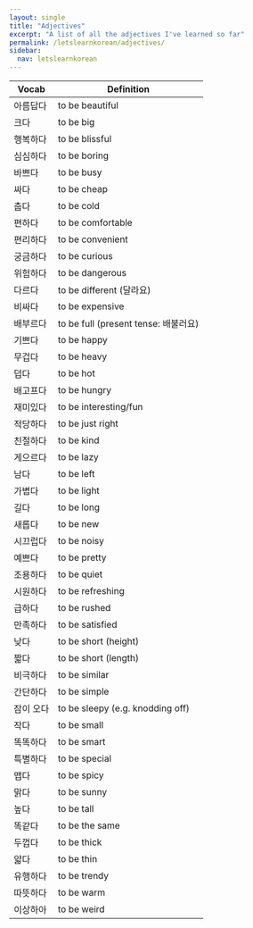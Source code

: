 ```yaml
---
layout: single
title: "Adjectives"
excerpt: "A list of all the adjectives I've learned so far"
permalink: /letslearnkorean/adjectives/
sidebar:
  nav: letslearnkorean
---
```


Vocab     | Definition
-----     | ----------
아름답다  | to be beautiful
크다      | to be big
행복하다  | to be blissful
심심하다  | to be boring
바쁘다    | to be busy
싸다      | to be cheap
춥다      | to be cold
편하다    | to be comfortable
편리하다  | to be convenient
궁금하다  | to be curious
위험하다  | to be dangerous
다르다    | to be different (달라요)
비싸다    | to be expensive
배부르다  | to be full (present tense: 배불러요)
기쁘다    | to be happy
무겁다    | to be heavy
덥다      | to be hot
배고프다  | to be hungry
재미있다  | to be interesting/fun
적당하다  | to be just right
친절하다  | to be kind
게으르다  | to be lazy
남다      | to be left
가볍다    | to be light
길다      | to be long
새롭다    | to be new
시끄럽다  | to be noisy
예쁘다    | to be pretty
조용하다  | to be quiet
시원하다  | to be refreshing
급하다    | to be rushed
만족하다  | to be satisfied
낮다      | to be short (height)
짧다      | to be short (length)
비극하다  | to be similar
간단하다  | to be simple
잠이 오다 | to be sleepy (e.g. knodding off)
작다      | to be small
똑똑하다  | to be smart
특별하다  | to be special
맵다      | to be spicy
맑다      | to be sunny
높다      | to be tall
똑같다    | to be the same
두껍다    | to be thick
얇다      | to be thin
유행하다  | to be trendy
따뜻하다  | to be warm
이상하아  | to be weird
